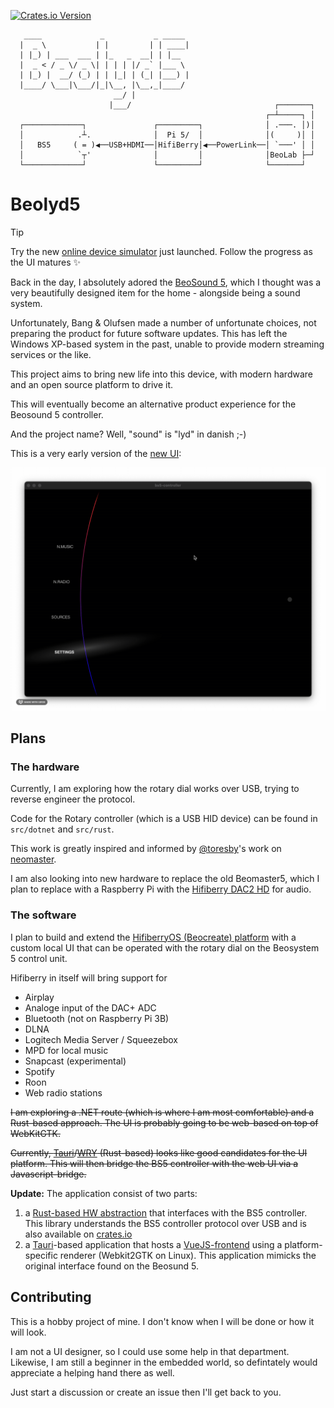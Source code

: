 [![Crates.io Version](https://img.shields.io/crates/v/beolyd5_controller?style=flat-square&logo=rust)](https://crates.io/crates/beolyd5_controller)


```ascii
   ____             _           _ _____                          
  |  _ \           | |         | | ____|                         
  | |_) | ___  ___ | |_   _  __| | |__                           
  |  _ < / _ \/ _ \| | | | |/ _` |___ \                          
  | |_) |  __/ (_) | | |_| | (_| |___) |                         
  |____/ \___|\___/|_|\__, |\__,_|____/                          
                       __/ |                                     
                      |___/                                ┌───────┐
                                                         ┌─┴─────┐ │
  ┌─────────────┐               ┌─────────┐              │ .───. │)│
  │            .┴.              │  Pi 5/  │              │(     )│ │
  │   BS5     ( = )◀──USB+HDMI──│HifiBerry│◀──PowerLink──│ `───' │ │
  │            `┬'              │         │              │BeoLab ├─┘
  └─────────────┘               └─────────┘              └───────┘  
```

# Beolyd5

> [!TIP]
> Try the new [online device simulator](https://larsbaunwall.github.io/Beolyd5/#/sim) just launched. Follow the progress as the UI matures :sparkles:

Back in the day, I absolutely adored the [BeoSound 5](https://beo.zone/en/beosound-5), which I thought was a very beautifully designed item for the home - alongside being a sound system.

Unfortunately, Bang & Olufsen made a number of unfortunate choices, not preparing the product for future software updates. This has left the Windows XP-based system in the past, unable to provide modern streaming services or the like.

This project aims to bring new life into this device, with modern hardware and an open source platform to drive it.

This will eventually become an alternative product experience for the Beosound 5 controller.

And the project name? Well, "sound" is "lyd" in danish ;-)

This is a very early version of the [new UI](src/ui):

![UI demo](src/ui/docs/demo-v1.gif)

## Plans

### The hardware

Currently, I am exploring how the rotary dial works over USB, trying to reverse engineer the protocol.

Code for the Rotary controller (which is a USB HID device) can be found in `src/dotnet` and `src/rust`.

This work is greatly inspired and informed by [@toresby](https://github.com/toresbe)'s work on [neomaster](https://github.com/toresbe/neomaster).

I am also looking into new hardware to replace the old Beomaster5, which I plan to replace with a Raspberry Pi with the [Hifiberry DAC2 HD](https://www.hifiberry.com/shop/boards/hifiberry-dac2-hd/) for audio.

### The software

I plan to build and extend the [HifiberryOS (Beocreate) platform](https://www.hifiberry.com/hifiberryos/) with a custom local UI that can be operated with the rotary dial on the Beosystem 5 control unit.

Hifiberry in itself will bring support for

* Airplay
* Analoge input of the DAC+ ADC
* Bluetooth (not on Raspberry Pi 3B)
* DLNA
* Logitech Media Server / Squeezebox
* MPD for local music
* Snapcast (experimental)
* Spotify
* Roon
* Web radio stations

~~I am exploring a .NET route (which is where I am most comfortable) and a Rust-based approach. The UI is probably going to be web-based on top of WebKitGTK.~~

~~Currently, [Tauri](https://tauri.app/)/[WRY](https://github.com/tauri-apps/wry) (Rust-based) looks like good candidates for the UI platform. This will then bridge the BS5 controller with the web UI via a Javascript-bridge.~~

**Update:** The application consist of two parts:

1. a [Rust-based HW abstraction](src/rust) that interfaces with the BS5 controller. This library understands the BS5 controller protocol over USB and is also available on [crates.io](https://crates.io/crates/beolyd5_controller)
2. a [Tauri](https://tauri.app/)-based application that hosts a [VueJS-frontend](src/ui/src) using a platform-specific renderer (Webkit2GTK on Linux). This application mimicks the original interface found on the Beosund 5.

## Contributing

This is a hobby project of mine.  I don't know when I will be done or how it will look.

I am not a UI designer, so I could use some help in that department. Likewise, I am still a beginner in the embedded world, so defintately would appreciate a helping hand there as well.

Just start a discussion or create an issue then I'll get back to you.
